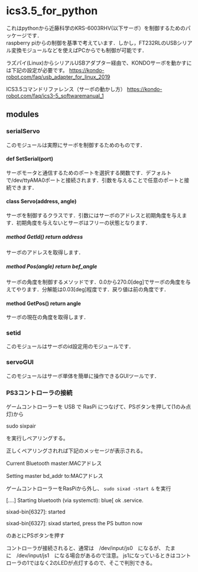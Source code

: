 # ics3.5_for_python

これはpythonから近藤科学のKRS-6003RHV(以下サーボ）を制御するためのパッケージです．  
raspberry piからの制御を基準で考えています．しかし，FT232RLのUSBシリアル変換モジュールなどを使えばPCからでも制御が可能です．

ラズパイ(Linux)からシリアルUSBアダプター経由で、KONDOサーボを動かすには下記の設定が必要です。
https://kondo-robot.com/faq/usb_adapter_for_linux_2019

ICS3.5コマンドリファレンス（サーボの動かし方）
https://kondo-robot.com/faq/ics3-5_softwaremanual_1

## modules
### serialServo
 このモジュールは実際にサーボを制御するためのものです．

#### def SetSerial(port)  
サーボモータと通信するためのポートを選択する関数です．デフォルトで/dev/ttyAMA0ポートと接続されます．引数を与えることで任意のポートと接続できます．

#### class Servo(address, angle)
サーボを制御するクラスです．引数にはサーボのアドレスと初期角度を与えます．初期角度を与えないとサーボはフリーの状態となります．
##### method GetId() return address
サーボのアドレスを取得します．

##### method Pos(angle) return bef_angle
サーボの角度を制御するメソッドです．0.0から270.0[deg]でサーボの角度を与えてやります．分解能は0.03[deg]程度です．戻り値は前の角度です．

#### method GetPos() return angle
サーボの現在の角度を取得します．

### setid
このモジュールはサーボのid設定用のモジュールです．

### servoGUI
このモジュールはサーボ単体を簡単に操作できるGUIツールです．


### PS3コントローラの接続
ゲームコントローラーを USB で RasPi につなげて、PSボタンを押して(1のみ点灯)から

sudo sixpair

を実行しペアリングする。

正しくペアリングされれば下記のメッセージが表示される。 

Current Bluetooth master:MACアドレス

Setting master bd_addr to:MACアドレス

ゲームコントローラーをRasPiから外し、
`sudo sixad -start &`
を実行

[....] Starting bluetooth (via systemctl): blue[ ok .service.

sixad-bin[6327]: started

sixad-bin[6327]: sixad started, press the PS button now

のあとにPSボタンを押す

コントローラが接続されると、通常は　/dev/input/js0　になるが、
たまに　/dev/input/js1　になる場合があるので注意。
js1になっているときはコントローラの1ではなく2のLEDが点灯するので、そこで判別できる。
